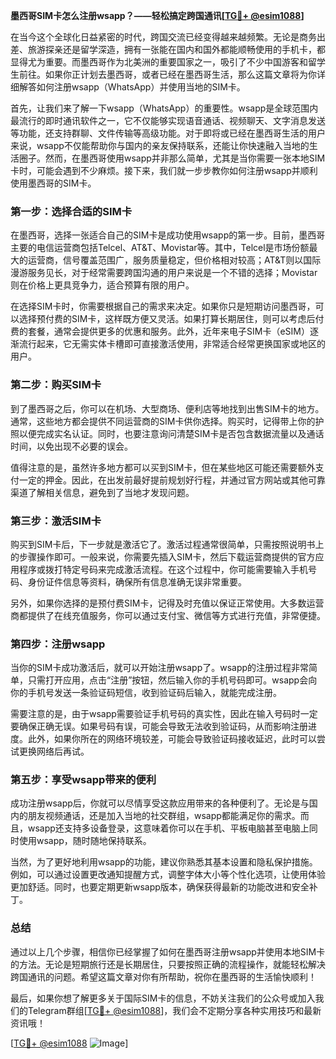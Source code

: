 **墨西哥SIM卡怎么注册wsapp？——轻松搞定跨国通讯[[TG💪+ @esim1088](https://t.me/s/esim1088)]**

在当今这个全球化日益紧密的时代，跨国交流已经变得越来越频繁。无论是商务出差、旅游探亲还是留学深造，拥有一张能在国内和国外都能顺畅使用的手机卡，都显得尤为重要。而墨西哥作为北美洲的重要国家之一，吸引了不少中国游客和留学生前往。如果你正计划去墨西哥，或者已经在墨西哥生活，那么这篇文章将为你详细解答如何注册wsapp（WhatsApp）并使用当地的SIM卡。

首先，让我们来了解一下wsapp（WhatsApp）的重要性。wsapp是全球范围内最流行的即时通讯软件之一，它不仅能够实现语音通话、视频聊天、文字消息发送等功能，还支持群聊、文件传输等高级功能。对于即将或已经在墨西哥生活的用户来说，wsapp不仅能帮助你与国内的亲友保持联系，还能让你快速融入当地的生活圈子。然而，在墨西哥使用wsapp并非那么简单，尤其是当你需要一张本地SIM卡时，可能会遇到不少麻烦。接下来，我们就一步步教你如何注册wsapp并顺利使用墨西哥的SIM卡。

### 第一步：选择合适的SIM卡

在墨西哥，选择一张适合自己的SIM卡是成功使用wsapp的第一步。目前，墨西哥主要的电信运营商包括Telcel、AT&T、Movistar等。其中，Telcel是市场份额最大的运营商，信号覆盖范围广，服务质量稳定，但价格相对较高；AT&T则以国际漫游服务见长，对于经常需要跨国沟通的用户来说是一个不错的选择；Movistar则在价格上更具竞争力，适合预算有限的用户。

在选择SIM卡时，你需要根据自己的需求来决定。如果你只是短期访问墨西哥，可以选择预付费的SIM卡，这样既方便又灵活。如果打算长期居住，则可以考虑后付费的套餐，通常会提供更多的优惠和服务。此外，近年来电子SIM卡（eSIM）逐渐流行起来，它无需实体卡槽即可直接激活使用，非常适合经常更换国家或地区的用户。

### 第二步：购买SIM卡

到了墨西哥之后，你可以在机场、大型商场、便利店等地找到出售SIM卡的地方。通常，这些地方都会提供不同运营商的SIM卡供你选择。购买时，记得带上你的护照以便完成实名认证。同时，也要注意询问清楚SIM卡是否包含数据流量以及通话时间，以免出现不必要的误会。

值得注意的是，虽然许多地方都可以买到SIM卡，但在某些地区可能还需要额外支付一定的押金。因此，在出发前最好提前规划好行程，并通过官方网站或其他可靠渠道了解相关信息，避免到了当地才发现问题。

### 第三步：激活SIM卡

购买到SIM卡后，下一步就是激活它了。激活过程通常很简单，只需按照说明书上的步骤操作即可。一般来说，你需要先插入SIM卡，然后下载运营商提供的官方应用程序或拨打特定号码来完成激活流程。在这个过程中，你可能需要输入手机号码、身份证件信息等资料，确保所有信息准确无误非常重要。

另外，如果你选择的是预付费SIM卡，记得及时充值以保证正常使用。大多数运营商都提供了在线充值服务，你可以通过支付宝、微信等方式进行充值，非常便捷。

### 第四步：注册wsapp

当你的SIM卡成功激活后，就可以开始注册wsapp了。wsapp的注册过程非常简单，只需打开应用，点击“注册”按钮，然后输入你的手机号码即可。wsapp会向你的手机号发送一条验证码短信，收到验证码后输入，就能完成注册。

需要注意的是，由于wsapp需要验证手机号码的真实性，因此在输入号码时一定要确保正确无误。如果号码有误，可能会导致无法收到验证码，从而影响注册进度。此外，如果你所在的网络环境较差，可能会导致验证码接收延迟，此时可以尝试更换网络后再试。

### 第五步：享受wsapp带来的便利

成功注册wsapp后，你就可以尽情享受这款应用带来的各种便利了。无论是与国内的朋友视频通话，还是加入当地的社交群组，wsapp都能满足你的需求。而且，wsapp还支持多设备登录，这意味着你可以在手机、平板电脑甚至电脑上同时使用wsapp，随时随地保持联系。

当然，为了更好地利用wsapp的功能，建议你熟悉其基本设置和隐私保护措施。例如，可以通过设置更改通知提醒方式，调整字体大小等个性化选项，让使用体验更加舒适。同时，也要定期更新wsapp版本，确保获得最新的功能改进和安全补丁。

### 总结

通过以上几个步骤，相信你已经掌握了如何在墨西哥注册wsapp并使用本地SIM卡的方法。无论是短期旅行还是长期居住，只要按照正确的流程操作，就能轻松解决跨国通讯的问题。希望这篇文章对你有所帮助，祝你在墨西哥的生活愉快顺利！

最后，如果你想了解更多关于国际SIM卡的信息，不妨关注我们的公众号或加入我们的Telegram群组[[TG💪+ @esim1088](https://t.me/s/esim1088)]，我们会不定期分享各种实用技巧和最新资讯哦！

[[TG💪+ @esim1088](https://t.me/s/esim1088) ![Image](https://i.postimg.cc/4NQfJmqS/Snipaste-2025-05-13-00-14-12.png)]